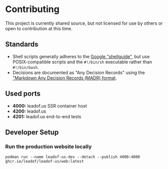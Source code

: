 # Contributing

This project is currently shared source, but not licensed for use by others or open to contribution at this time.

## Standards

-   Shell scripts generally adheres to the [Google "shellguide"](https://google.github.io/styleguide/shellguide.html), but use POSIX-compatible scripts and the `#!/bin/sh` executable rather than `#!/bin/bash`.
-   Decisions are documented as "Any Decision Records" using the ["Markdown Any Decision Records (MADR) format](https://adr.github.io/madr/).

## Used ports

-   **4000:** leadof.us SSR container host
-   **4200:** leadof.us
-   **4201:** leadof.us end-to-end tests

## Developer Setup

### Run the production website locally

`podman run --name leadof-us-dev --detach --publish 4000:4000 ghcr.io/leadof/leadof-us/web:latest`
